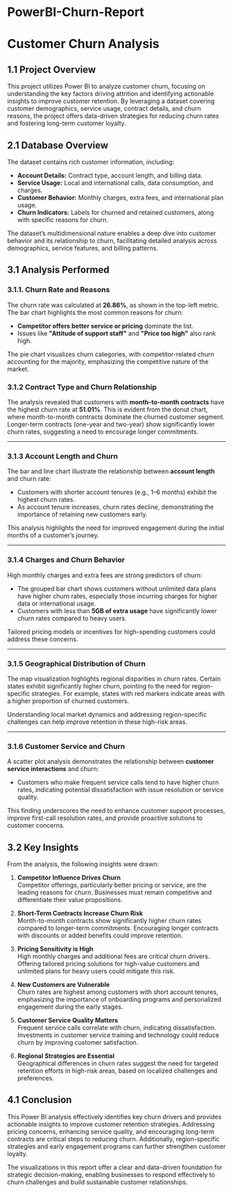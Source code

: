 # PowerBI-Churn-Report
# Customer Churn Analysis 
## 1.1 Project Overview

This project utilizes Power BI to analyze customer churn, focusing on understanding the key factors driving attrition and identifying actionable insights to improve customer retention. By leveraging a dataset covering customer demographics, service usage, contract details, and churn reasons, the project offers data-driven strategies for reducing churn rates and fostering long-term customer loyalty.
## 2.1 Database Overview

The dataset contains rich customer information, including:

- **Account Details:** Contract type, account length, and billing data.  
- **Service Usage:** Local and international calls, data consumption, and charges.  
- **Customer Behavior:** Monthly charges, extra fees, and international plan usage.  
- **Churn Indicators:** Labels for churned and retained customers, along with specific reasons for churn.  

The dataset’s multidimensional nature enables a deep dive into customer behavior and its relationship to churn, facilitating detailed analysis across demographics, service features, and billing patterns.
## 3.1 Analysis Performed

### 3.1.1. Churn Rate and Reasons

The churn rate was calculated at **26.86%**, as shown in the top-left metric. The bar chart highlights the most common reasons for churn:

- **Competitor offers better service or pricing** dominate the list.  
- Issues like **"Attitude of support staff"** and **"Price too high"** also rank high.  

The pie chart visualizes churn categories, with competitor-related churn accounting for the majority, emphasizing the competitive nature of the market.
### 3.1.2 Contract Type and Churn Relationship

The analysis revealed that customers with **month-to-month contracts** have the highest churn rate at **51.01%**. This is evident from the donut chart, where month-to-month contracts dominate the churned customer segment. Longer-term contracts (one-year and two-year) show significantly lower churn rates, suggesting a need to encourage longer commitments.

---

### 3.1.3 Account Length and Churn

The bar and line chart illustrate the relationship between **account length** and churn rate:

- Customers with shorter account tenures (e.g., 1–6 months) exhibit the highest churn rates.  
- As account tenure increases, churn rates decline, demonstrating the importance of retaining new customers early.  

This analysis highlights the need for improved engagement during the initial months of a customer’s journey.

---

### 3.1.4 Charges and Churn Behavior

High monthly charges and extra fees are strong predictors of churn:

- The grouped bar chart shows customers without unlimited data plans have higher churn rates, especially those incurring charges for higher data or international usage.  
- Customers with less than **5GB of extra usage** have significantly lower churn rates compared to heavy users.  

Tailored pricing models or incentives for high-spending customers could address these concerns.

---

### 3.1.5 Geographical Distribution of Churn

The map visualization highlights regional disparities in churn rates. Certain states exhibit significantly higher churn, pointing to the need for region-specific strategies. For example, states with red markers indicate areas with a higher proportion of churned customers.

Understanding local market dynamics and addressing region-specific challenges can help improve retention in these high-risk areas.

---

### 3.1.6 Customer Service and Churn

A scatter plot analysis demonstrates the relationship between **customer service interactions** and churn:

- Customers who make frequent service calls tend to have higher churn rates, indicating potential dissatisfaction with issue resolution or service quality.  

This finding underscores the need to enhance customer support processes, improve first-call resolution rates, and provide proactive solutions to customer concerns.

## 3.2 Key Insights

From the analysis, the following insights were drawn:

1. **Competitor Influence Drives Churn**  
   Competitor offerings, particularly better pricing or service, are the leading reasons for churn. Businesses must remain competitive and differentiate their value propositions.

2. **Short-Term Contracts Increase Churn Risk**  
   Month-to-month contracts show significantly higher churn rates compared to longer-term commitments. Encouraging longer contracts with discounts or added benefits could improve retention.

3. **Pricing Sensitivity is High**  
   High monthly charges and additional fees are critical churn drivers. Offering tailored pricing solutions for high-value customers and unlimited plans for heavy users could mitigate this risk.

4. **New Customers are Vulnerable**  
   Churn rates are highest among customers with short account tenures, emphasizing the importance of onboarding programs and personalized engagement during the early stages.

5. **Customer Service Quality Matters**  
   Frequent service calls correlate with churn, indicating dissatisfaction. Investments in customer service training and technology could reduce churn by improving customer satisfaction.

6. **Regional Strategies are Essential**  
   Geographical differences in churn rates suggest the need for targeted retention efforts in high-risk areas, based on localized challenges and preferences.
## 4.1 Conclusion

This Power BI analysis effectively identifies key churn drivers and provides actionable insights to improve customer retention strategies. Addressing pricing concerns, enhancing service quality, and encouraging long-term contracts are critical steps to reducing churn. Additionally, region-specific strategies and early engagement programs can further strengthen customer loyalty.

The visualizations in this report offer a clear and data-driven foundation for strategic decision-making, enabling businesses to respond effectively to churn challenges and build sustainable customer relationships.
